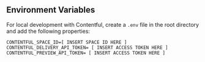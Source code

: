 ## Environment Variables
For local development with Contentful, create a `.env` file in the root directory and add the following properties:

```
CONTENTFUL_SPACE_ID=[ INSERT SPACE ID HERE ]
CONTENTFUL_DELIVERY_API_TOKEN= [ INSERT ACCESS TOKEN HERE ]
CONTENTFUL_PREVIEW_API_TOKEN= [ INSERT ACCESS TOKEN HERE ]
```
